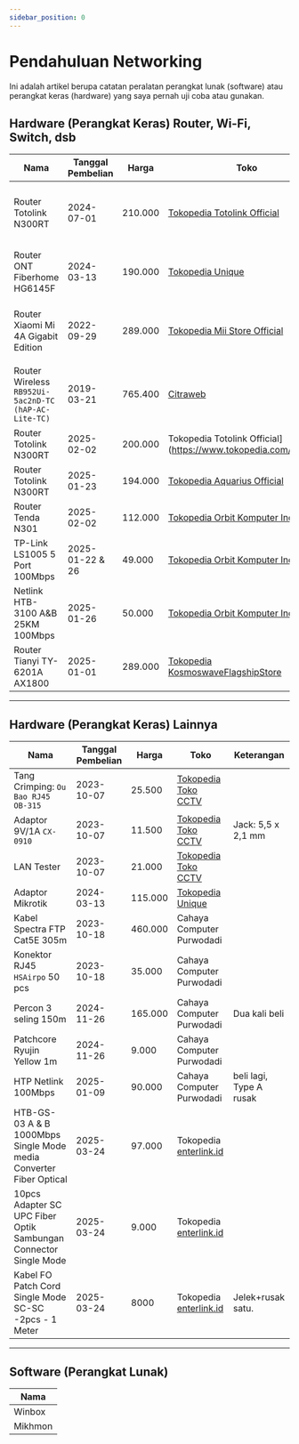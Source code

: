 ```yaml
---
sidebar_position: 0
---
```


# Pendahuluan Networking

Ini adalah artikel berupa catatan peralatan perangkat lunak (software) atau perangkat keras (hardware) yang saya pernah uji coba atau gunakan.

## Hardware (Perangkat Keras) Router, Wi-Fi, Switch, dsb

| Nama                                                 | Tanggal Pembelian | Harga   | Toko                                                                       | Pengaturan Default                                                    |
| ---------------------------------------------------- | ----------------- | ------- | -------------------------------------------------------------------------- | --------------------------------------------------------------------- |
| Router Totolink N300RT                               | 2024-07-01        | 210.000 | [Tokopedia Totolink Official](https://www.tokopedia.com/totolink)          | IP Default: `192.168.1.1`<br/>Username: `admin`<br/>Password: `admin` |
| Router ONT Fiberhome HG6145F                         | 2024-03-13        | 190.000 | [Tokopedia Unique](https://www.tokopedia.com/unique-technique)             | IP Default: `?`<br/>Username: `?`<br/>Password: `?`                   |
| Router Xiaomi Mi 4A Gigabit Edition                  | 2022-09-29        | 289.000 | [Tokopedia Mii Store Official](https://www.tokopedia.com/mii-store)        | IP Default: `192.168.1.1`<br/>Username: `admin`<br/>Password: `admin` |
| Router Wireless `RB952Ui-5ac2nD-TC (hAP-AC-Lite-TC)` | 2019-03-21        | 765.400 | [Citraweb](http://www.mikrotik.co.id/)                                     | IP Default: `192.168.1.1`<br/>Username: `admin`<br/>Password: `admin` |
| Router Totolink N300RT                               | 2025-02-02        | 200.000 | Tokopedia Totolink Official](https://www.tokopedia.com/totolink)           |                                                                       |
| Router Totolink N300RT                               | 2025-01-23        | 194.000 | [Tokopedia Aquarius Official](https://www.tokopedia.com/aquarius-id)       |                                                                       |
| Router Tenda N301                                    | 2025-02-02        | 112.000 | [Tokopedia Orbit Komputer Indo](https://www.tokopedia.com/orbit-komputer)  |                                                                       |
| TP-Link LS1005 5 Port 100Mbps                        | 2025-01-22 & 26   | 49.000  | [Tokopedia Orbit Komputer Indo](https://www.tokopedia.com/orbit-komputer)  | Beli dua                                                              |
| Netlink HTB-3100 A&B 25KM 100Mbps                    | 2025-01-26        | 50.000  | [Tokopedia Orbit Komputer Indo](https://www.tokopedia.com/orbit-komputer)  |                                                                       |
| Router Tianyi TY-6201A AX1800                        | 2025-01-01        | 289.000 | [Tokopedia KosmoswaveFlagshipStore](https://www.tokopedia.com/kosmoswave1) |                                                                       |

---

## Hardware (Perangkat Keras) Lainnya

| Nama                                                               | Tanggal Pembelian | Harga   | Toko                                                           | Keterangan              |
| ------------------------------------------------------------------ | ----------------- | ------- | -------------------------------------------------------------- | ----------------------- |
| Tang Crimping: `Ou Bao RJ45 OB-315`                                | 2023-10-07        | 25.500  | [Tokopedia Toko CCTV](https://www.tokopedia.com/toko-cctv-1)   |                         |
| Adaptor 9V/1A `CX-0910`                                            | 2023-10-07        | 11.500  | [Tokopedia Toko CCTV](https://www.tokopedia.com/toko-cctv-1)   | Jack: 5,5 x 2,1 mm      |
| LAN Tester                                                         | 2023-10-07        | 21.000  | [Tokopedia Toko CCTV](https://www.tokopedia.com/toko-cctv-1)   |                         |
| Adaptor Mikrotik                                                   | 2024-03-13        | 115.000 | [Tokopedia Unique](https://www.tokopedia.com/unique-technique) |                         |
| Kabel Spectra FTP Cat5E 305m                                       | 2023-10-18        | 460.000 | Cahaya Computer Purwodadi                                      |                         |
| Konektor RJ45 `HSAirpo` 50 pcs                                     | 2023-10-18        | 35.000  | Cahaya Computer Purwodadi                                      |                         |
| Percon 3 seling 150m                                               | 2024-11-26        | 165.000 | Cahaya Computer Purwodadi                                      | Dua kali beli           |
| Patchcore Ryujin Yellow 1m                                         | 2024-11-26        | 9.000   | Cahaya Computer Purwodadi                                      |                         |
| HTP Netlink 100Mbps                                                | 2025-01-09        | 90.000  | Cahaya Computer Purwodadi                                      | beli lagi, Type A rusak |
| HTB-GS-03 A & B 1000Mbps Single Mode media Converter Fiber Optical | 2025-03-24        | 97.000  | Tokopedia [enterlink.id](https://www.tokopedia.com/eterlinkid) |                         |
| 10pcs Adapter SC UPC Fiber Optik Sambungan Connector Single Mode   | 2025-03-24        | 9.000   | Tokopedia [enterlink.id](https://www.tokopedia.com/eterlinkid) |                         |
| Kabel FO Patch Cord Single Mode SC-SC -2pcs - 1 Meter              | 2025-03-24        | 8000    | Tokopedia [enterlink.id](https://www.tokopedia.com/eterlinkid) | Jelek+rusak satu.       |

---

## Software (Perangkat Lunak)

| Nama    |
| ------- |
| Winbox  |
| Mikhmon |

